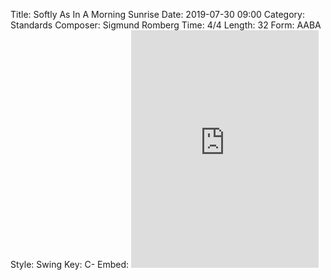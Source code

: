 Title: Softly As In A Morning Sunrise
Date: 2019-07-30 09:00
Category: Standards
Composer: Sigmund Romberg
Time: 4/4
Length: 32
Form: AABA
Style: Swing
Key: C-
Embed: <iframe src="https://open.spotify.com/embed/user/thatdavidmiller/playlist/7mr3fX6UIoznwopes3uXDQ" width="300" height="380" frameborder="0" allowtransparency="true" allow="encrypted-media"></iframe>
